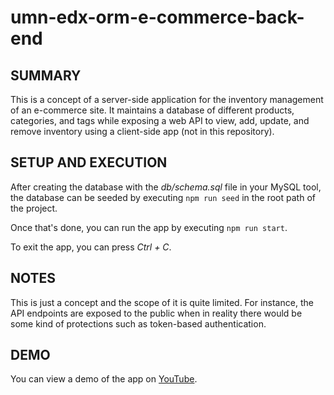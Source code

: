 # umn-edx-orm-e-commerce-back-end

## SUMMARY
This is a concept of a server-side application for the inventory management of an e-commerce site.  It maintains a database of different products, categories, and tags while exposing a web API to view, add, update, and remove inventory using a client-side app (not in this repository).

## SETUP AND EXECUTION
After creating the database with the *db/schema.sql* file in your MySQL tool, the database can be seeded by executing `npm run seed` in the root path of the project.

Once that's done, you can run the app by executing `npm run start`.

To exit the app, you can press *Ctrl + C*.

## NOTES
This is just a concept and the scope of it is quite limited.  For instance, the API endpoints are exposed to the public when in reality there would be some kind of protections such as token-based authentication.

## DEMO
You can view a demo of the app on [YouTube](https://www.youtube.com/watch?v=IrPmCTBFH2Y).
